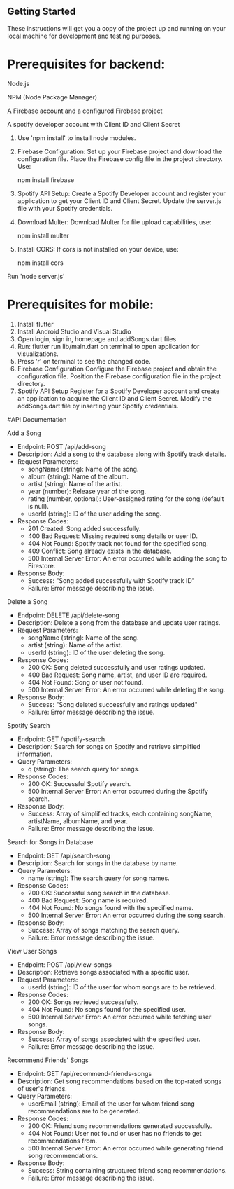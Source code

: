 ## Getting Started
These instructions will get you a copy of the project up and running on your local machine for development and testing purposes.
# Prerequisites for backend:
Node.js

NPM (Node Package Manager)

A Firebase account and a configured Firebase project

A spotify developer account with Client ID and Client Secret

1) Use 'npm install' to install node modules.

2) Firebase Configuration:
  Set up your Firebase project and download the configuration file.
  Place the Firebase config file in the project directory.
  Use:

    npm install firebase

4) Spotify API Setup:
  Create a Spotify Developer account and register your application to get your Client ID and Client Secret.
  Update the server.js file with your Spotify credentials.

5) Download Multer:
  Download Multer for file upload capabilities, use:

     npm install multer
  
7) Install CORS:
   If cors is not installed on your device, use:
   
     npm install cors
   
Run 'node server.js'


# Prerequisites for mobile:

1) Install flutter
2) Install Android Studio and Visual Studio
3) Open login, sign in, homepage and addSongs.dart files
4) Run: flutter run lib/main.dart on terminal to open application for visualizations.
5) Press 'r' on terminal to see the changed code. 
6) Firebase Configuration
Configure the Firebase project and obtain the configuration file.
Position the Firebase configuration file in the project directory.
7) Spotify API Setup
Register for a Spotify Developer account and create an application to acquire the Client ID and Client Secret.
Modify the addSongs.dart file by inserting your Spotify credentials.

#API Documentation

Add a Song

* Endpoint: POST /api/add-song
* Description: Add a song to the database along with Spotify track details.
* Request Parameters:
    * songName (string): Name of the song.
    * album (string): Name of the album.
    * artist (string): Name of the artist.
    * year (number): Release year of the song.
    * rating (number, optional): User-assigned rating for the song (default is null).
    * userId (string): ID of the user adding the song.
* Response Codes:
    * 201 Created: Song added successfully.
    * 400 Bad Request: Missing required song details or user ID.
    * 404 Not Found: Spotify track not found for the specified song.
    * 409 Conflict: Song already exists in the database.
    * 500 Internal Server Error: An error occurred while adding the song to Firestore.
* Response Body:
    * Success: "Song added successfully with Spotify track ID"
    * Failure: Error message describing the issue.
  
Delete a Song

* Endpoint: DELETE /api/delete-song
* Description: Delete a song from the database and update user ratings.
* Request Parameters:
    * songName (string): Name of the song.
    * artist (string): Name of the artist.
    * userId (string): ID of the user deleting the song.
* Response Codes:
    * 200 OK: Song deleted successfully and user ratings updated.
    * 400 Bad Request: Song name, artist, and user ID are required.
    * 404 Not Found: Song or user not found.
    * 500 Internal Server Error: An error occurred while deleting the song.
* Response Body:
    * Success: "Song deleted successfully and ratings updated"
    * Failure: Error message describing the issue.
 
Spotify Search

* Endpoint: GET /spotify-search
* Description: Search for songs on Spotify and retrieve simplified information.
* Query Parameters:
    * q (string): The search query for songs.
* Response Codes:
    * 200 OK: Successful Spotify search.
    * 500 Internal Server Error: An error occurred during the Spotify search.
* Response Body:
    * Success: Array of simplified tracks, each containing songName, artistName, albumName, and year.
    * Failure: Error message describing the issue.
  
Search for Songs in Database

* Endpoint: GET /api/search-song
* Description: Search for songs in the database by name.
* Query Parameters:
    * name (string): The search query for song names.
* Response Codes:
    * 200 OK: Successful song search in the database.
    * 400 Bad Request: Song name is required.
    * 404 Not Found: No songs found with the specified name.
    * 500 Internal Server Error: An error occurred during the song search.
* Response Body:
    * Success: Array of songs matching the search query.
    * Failure: Error message describing the issue.
  
View User Songs

* Endpoint: POST /api/view-songs
* Description: Retrieve songs associated with a specific user.
* Request Parameters:
    * userId (string): ID of the user for whom songs are to be retrieved.
* Response Codes:
    * 200 OK: Songs retrieved successfully.
    * 404 Not Found: No songs found for the specified user.
    * 500 Internal Server Error: An error occurred while fetching user songs.
* Response Body:
    * Success: Array of songs associated with the specified user.
    * Failure: Error message describing the issue.
 
      
Recommend Friends' Songs

* Endpoint: GET /api/recommend-friends-songs
* Description: Get song recommendations based on the top-rated songs of user's friends.
* Query Parameters:
    * userEmail (string): Email of the user for whom friend song recommendations are to be generated.
* Response Codes:
    * 200 OK: Friend song recommendations generated successfully.
    * 404 Not Found: User not found or user has no friends to get recommendations from.
    * 500 Internal Server Error: An error occurred while generating friend song recommendations.
* Response Body:
    * Success: String containing structured friend song recommendations.
    * Failure: Error message describing the issue.



